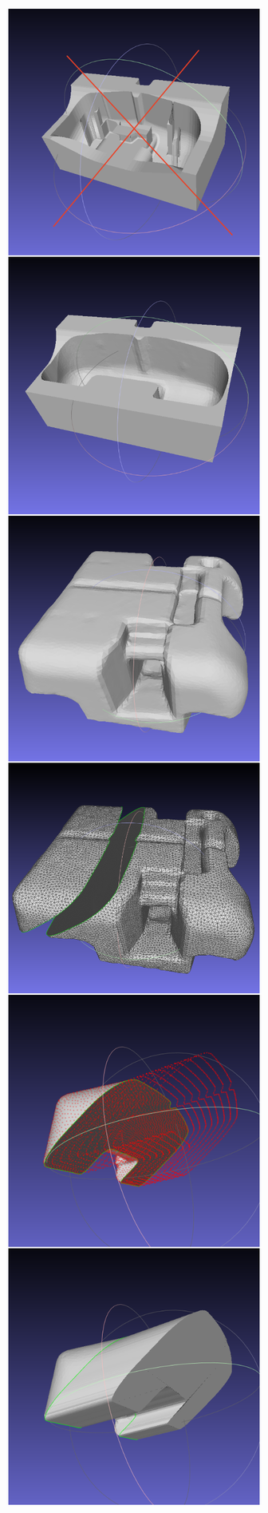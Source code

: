 ![img](image/error_result.png)![img](image/result.png)
![img](image/reconstruction_mesh.png)
![img](image/cut_mesh.png)
![img](image/swept_volume_before.png)![img](image/swept_volume_after.png)
